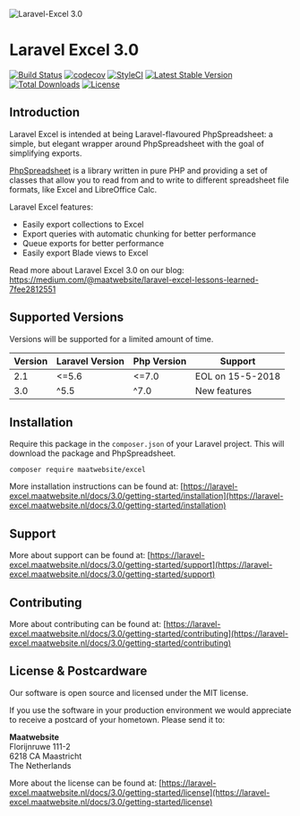 ![Laravel-Excel 3.0](https://user-images.githubusercontent.com/7728097/37357058-b96e8d98-26e7-11e8-94a7-68f1f6fab99a.jpg)

# Laravel Excel 3.0

[![Build Status](https://travis-ci.org/Maatwebsite/Laravel-Excel.svg?branch=3.0)](https://travis-ci.org/Maatwebsite/Laravel-Excel)
[![codecov](https://codecov.io/gh/Maatwebsite/Laravel-Excel/branch/3.0/graph/badge.svg)](https://codecov.io/gh/Maatwebsite/Laravel-Excel)
[![StyleCI](https://styleci.io/repos/14259390/shield?branch=3.0)](https://styleci.io/repos/14259390)
[![Latest Stable Version](https://poser.pugx.org/maatwebsite/excel/v/stable.png)](https://packagist.org/packages/maatwebsite/excel)
[![Total Downloads](https://poser.pugx.org/maatwebsite/excel/downloads.png)](https://packagist.org/packages/maatwebsite/excel)
[![License](https://poser.pugx.org/maatwebsite/excel/license.png)](https://packagist.org/packages/maatwebsite/excel)

## Introduction

Laravel Excel is intended at being Laravel-flavoured PhpSpreadsheet: a simple, but elegant wrapper around PhpSpreadsheet with the goal of simplifying
exports. 

[PhpSpreadsheet](https://phpspreadsheet.readthedocs.io/) is a library written in pure PHP and providing a set of classes that allow you to read from and to write to different spreadsheet file formats, like Excel and LibreOffice Calc.

Laravel Excel features:

* Easily export collections to Excel
* Export queries with automatic chunking for better performance
* Queue exports for better performance
* Easily export Blade views to Excel

Read more about Laravel Excel 3.0 on our blog: https://medium.com/@maatwebsite/laravel-excel-lessons-learned-7fee2812551

## Supported Versions

Versions will be supported for a limited amount of time.

| Version | Laravel Version | Php Version | Support |
|---- |----|----|----|
| 2.1 | <=5.6 | <=7.0 | EOL on 15-5-2018 |
| 3.0 | ^5.5 |  ^7.0 | New features |

## Installation

Require this package in the `composer.json` of your Laravel project. This will download the package and PhpSpreadsheet.

```
composer require maatwebsite/excel
```

More installation instructions can be found at: [https://laravel-excel.maatwebsite.nl/docs/3.0/getting-started/installation](https://laravel-excel.maatwebsite.nl/docs/3.0/getting-started/installation)

## Support

More about support can be found at: [https://laravel-excel.maatwebsite.nl/docs/3.0/getting-started/support](https://laravel-excel.maatwebsite.nl/docs/3.0/getting-started/support)

## Contributing

More about contributing can be found at: [https://laravel-excel.maatwebsite.nl/docs/3.0/getting-started/contributing](https://laravel-excel.maatwebsite.nl/docs/3.0/getting-started/contributing)

## License & Postcardware

Our software is open source and licensed under the MIT license.

If you use the software in your production environment we would appreciate to receive a postcard of your hometown. Please send it to:

**Maatwebsite**  
Florijnruwe 111-2  
6218 CA Maastricht  
The Netherlands  

More about the license can be found at: [https://laravel-excel.maatwebsite.nl/docs/3.0/getting-started/license](https://laravel-excel.maatwebsite.nl/docs/3.0/getting-started/license)
